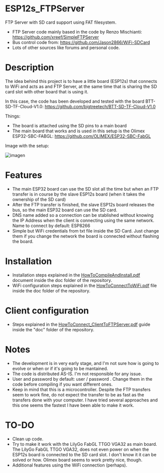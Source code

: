 # ESP12s_FTPServer
FTP Server with SD card support using FAT filesystem. 
- FTP Server code mainly based in the code by Renzo Mischianti: https://github.com/xreef/SimpleFTPServer
- Bus control code from: https://github.com/Jason2866/WiFi-SDCard
- Lots of other sources like forums and personal code.

# Description
The idea behind this project is to have a little board (ESP12s) that connects to WiFi and acts as and FTP Server, at the same time that is sharing the SD card slot with other board that is using it. 

In this case, the code has been developed and tested with the board BTT-SD-TF-Cloud-V1.0: https://github.com/bigtreetech/BTT-SD-TF-Cloud-V1.0

Things:
  - The board is attached using the SD pins to a main board
  - The main board that works and is used in this setup is the Olimex ESP32-SBC-FABGL: https://github.com/OLIMEX/ESP32-SBC-FabGL

Image with the setup:

![imagen](https://github.com/user-attachments/assets/7f207acc-6d92-4e11-ba2f-1cb0e08e6613)


# Features
- The main ESP32 board can use the SD slot all the time but when an FTP transfer is in course by the slave ESP12s board (when it takes the ownership of the SD card)
- After the FTP transfer is finished, the slave ESP12s board releases the bus, so the main ESP32 board can use the SD card.
- DNS name added so a connection can be stablished without knowing the IP Address when the client is connecting using the same network. Name to connect by default: ESP8266
- Simple but WiFi credentials from txt file inside the SD Card. Just change them if you change the network the board is connected without flashing the board. 

# Installation
- Installation steps explained in the [HowToCompileAndInstall.pdf](https://github.com/dreamer1234/ESP12s_FTPServer/blob/develop/doc/HowToCompileAndInstall.pdf) document inside the doc folder of the repository.
- WiFi configuration steps explained in the [HowToConnectToWiFi.pdf](https://github.com/dreamer1234/ESP12s_FTPServer/blob/develop/doc/HowToConnectToWiFi.pdf) file inside the doc folder of the repository.

# Client configuration
- Steps explained in the [HowToConnect_ClientToFTPServer.pdf](https://github.com/dreamer1234/ESP12s_FTPServer/blob/develop/doc/HowToConnect_ClientToFTPServer.pdf) guide inside the "doc" folder of the repository.

# Notes
- The development is in very early stage, and I'm not sure how is going to evolve or when or if it's going to be mantained.
- The code is distributed AS-IS. I'm not responsible for any issue.
- User and password by default: user / password . Change them in the code before compiling if you want different ones.
- Keep in mind that this is a microcontroller. Despite the FTP transfers seem to work fine, do not expect the transfer to be as fast as the transfers done with your computer. I have tried several approaches and this one seems the fastest I have been able to make it work. 

# TO-DO
- Clean up code.
- Try to make it work with the LilyGo FabGL TTGO VGA32 as main board. The LilyGo FabGL TTGO VGA32, does not even power on when the ESP12s board is connected to the SD card slot. I don't know it it can be solved or how. Olimex board seems to work pretty nice, though.
- Additional features using the WiFi connection (perhaps).

